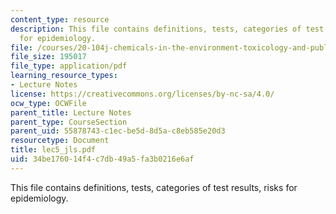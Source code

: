 ```yaml
---
content_type: resource
description: This file contains definitions, tests, categories of test results, risks
  for epidemiology.
file: /courses/20-104j-chemicals-in-the-environment-toxicology-and-public-health-be-104j-spring-2005/34be176014f4c7db49a5fa3b0216e6af_lec5_jls.pdf
file_size: 195017
file_type: application/pdf
learning_resource_types:
- Lecture Notes
license: https://creativecommons.org/licenses/by-nc-sa/4.0/
ocw_type: OCWFile
parent_title: Lecture Notes
parent_type: CourseSection
parent_uid: 55878743-c1ec-be5d-8d5a-c8eb585e20d3
resourcetype: Document
title: lec5_jls.pdf
uid: 34be1760-14f4-c7db-49a5-fa3b0216e6af
---
```

This file contains definitions, tests, categories of test results, risks for epidemiology.